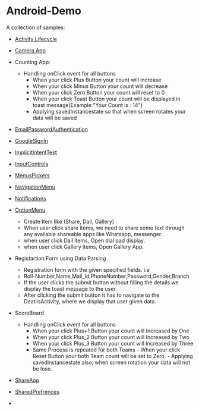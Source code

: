 # Android-Demo
A collection of samples:

- [Activity Lifecycle](https://developer.android.com/guide/components/activities/activity-lifecycle)
- [Camera App](https://developer.android.com/reference/android/widget/Gallery)
- Counting App: 
  - Handling onClick event for all buttons
      - When your click Plus Button your count will increase
      - When your click Minus Button your count will decrease
      - When your click Zero Button your count will reset to 0
      - When your click Toast Button your count will be displayed in toast message(Example:"Your Count is : 14")
      - Applying savedInstancestate so that when screen rotates your data will be saved
      
- [EmailPasswordAuthentication](https://firebase.google.com/docs/auth/android/email-link-auth)
- [GoogleSignIn](https://firebase.google.com/docs/auth/android/google-signin)
- [ImplicitIntentTest](ImplicitIntentTest)
- [InputControls](https://developer.android.com/codelabs/android-training-input-controls#0)
- [MenusPickers](https://google-developer-training.github.io/android-developer-fundamentals-course-concepts-v2/unit-2-user-experience/lesson-4-user-interaction/4-3-c-menus-and-pickers/4-3-c-menus-and-pickers.html)
- [NavigationMenu](https://material.io/components/navigation-drawer)
- [Notifications](https://developer.android.com/training/notify-user/build-notification)
- [OptionMenu](https://developer.android.com/guide/topics/ui/menus)
    - Create Item like (Share, Dail, Gallery)
    - When user click share items, we need to share some text through any available shareable apps like Whatsapp, messenger.
    - when user click Dail items, Open dial pad display.
    - when user click Gallery items, Open Gallery App.
- Registartion Form using Data Parsing
    - Registration form with the given specified fields. i.e
     - Roll-Number,Name,Mail_Id,PhoneNumber,Password,Gender,Branch
     - If the user clicks the submit button without filling the details we display the toast message to the user.
     - After clicking the submit button it has to navigate to the DeatilsActivity, where we display that user given data.
- ScoreBoard
    - Handling onClick event for all buttons
        - When your click Plus+1 Button your count will Increased by One
        - When your click Plus_2 Button your count will Increased by Two
         - When your click Plus_3 Button your count will Increased by Three
         - Same Process is repeated for both Teams
          - When your click Reset Button your both Team count will be set to Zero.
          - Applying savedInstancestate also, when screen rotation your data will not be lose.
 - [ShareApp](https://stackoverflow.com/questions/9948373/android-share-plain-text-using-intent-to-all-messaging-apps)
 - [SharedPrefrences](https://developer.android.com/training/data-storage/shared-preferences)
 - 
